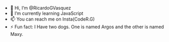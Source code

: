 - 👋 Hi, I’m @RicardoGVasquez
- 🌱 I’m currently learning JavaScript
- 📫 You can reach me on Insta(CodeR.G)
- ⚡ Fun fact: I Have two dogs. One is named Argos and the other is named Maxy.

<!---
RicardoGVasquez/RicardoGVasquez is a ✨ special ✨ repository because its `README.md` (this file) appears on your GitHub profile.
You can click the Preview link to take a look at your changes.
--->

